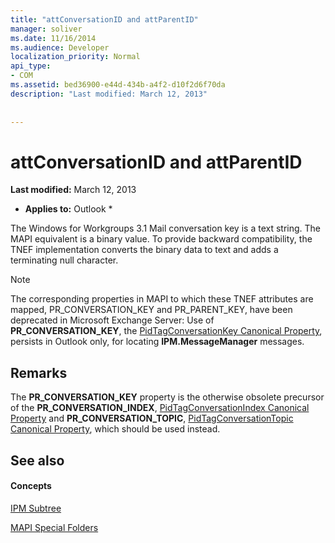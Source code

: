 ```yaml
---
title: "attConversationID and attParentID"
manager: soliver
ms.date: 11/16/2014
ms.audience: Developer
localization_priority: Normal
api_type:
- COM
ms.assetid: bed36900-e44d-434b-a4f2-d10f2d6f70da
description: "Last modified: March 12, 2013"
 
 
---
```


# attConversationID and attParentID

 **Last modified:** March 12, 2013 
  
 * **Applies to:** Outlook * 
  
The Windows for Workgroups 3.1 Mail conversation key is a text string. The MAPI equivalent is a binary value. To provide backward compatibility, the TNEF implementation converts the binary data to text and adds a terminating null character.
  
> [!NOTE]
> The corresponding properties in MAPI to which these TNEF attributes are mapped, PR_CONVERSATION_KEY and PR_PARENT_KEY, have been deprecated in Microsoft Exchange Server: Use of **PR_CONVERSATION_KEY**, the [PidTagConversationKey Canonical Property](pidtagconversationkey-canonical-property.md), persists in Outlook only, for locating **IPM.MessageManager** messages. 
  
## Remarks

The **PR_CONVERSATION_KEY** property is the otherwise obsolete precursor of the **PR_CONVERSATION_INDEX**, [PidTagConversationIndex Canonical Property](pidtagconversationindex-canonical-property.md) and **PR_CONVERSATION_TOPIC**, [PidTagConversationTopic Canonical Property](pidtagconversationtopic-canonical-property.md), which should be used instead.
  
## See also

#### Concepts

[IPM Subtree](ipm-subtree.md)
  
[MAPI Special Folders](mapi-special-folders.md)

